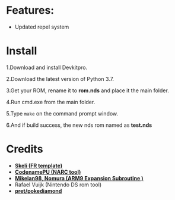 # Features:
* Updated repel system


# Install
 1.Download and install Devkitpro. 
 
 2.Download the latest version of Python 3.7.
 
 3.Get your ROM, rename it to **rom.nds** and place it the main folder.
 
 4.Run cmd.exe from the main folder.
 
 5.Type `make` on the command prompt window.
 
 6.And if build success, the new nds rom named as **test.nds**
 
# Credits
* [**Skeli (FR template)**][CFRU]
* [**CodenamePU (NARC tool)**][G5T]
* [**Mikelan98, Nomura (ARM9 Expansion Subroutine )**][ARM9]
* Rafael Vuijk (Nintendo DS rom tool)
* [**pret/pokediamond**][pret]


[CFRU]: https://github.com/Skeli789/Complete-Fire-Red-Upgrade
[G5T]: https://github.com/CodenamePU/Gen5Tools
[ARM9]: https://pokehacking.com/tutorials/ramexpansion/
[pret]: https://github.com/pret/pokediamond
